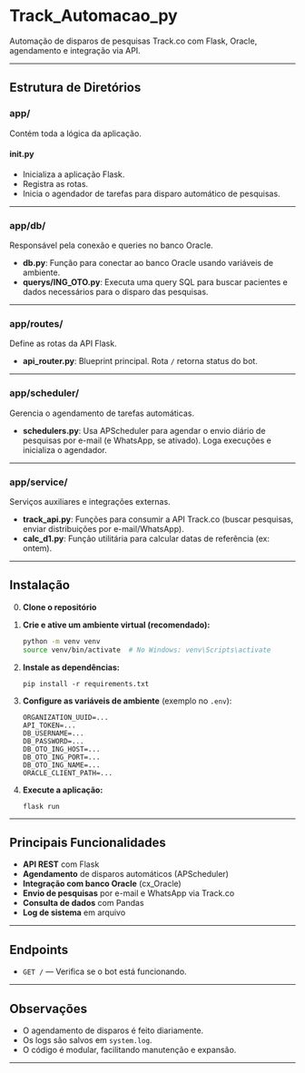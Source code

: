 
# Track_Automacao_py

Automação de disparos de pesquisas Track.co com Flask, Oracle, agendamento e integração via API.

---

## Estrutura de Diretórios

### app/
Contém toda a lógica da aplicação.

#### __init__.py
- Inicializa a aplicação Flask.
- Registra as rotas.
- Inicia o agendador de tarefas para disparo automático de pesquisas.

---

### app/db/
Responsável pela conexão e queries no banco Oracle.

- **db.py**: Função para conectar ao banco Oracle usando variáveis de ambiente.
- **querys/ING_OTO.py**: Executa uma query SQL para buscar pacientes e dados necessários para o disparo das pesquisas.

---

### app/routes/
Define as rotas da API Flask.

- **api_router.py**: Blueprint principal. Rota `/` retorna status do bot.

---

### app/scheduler/
Gerencia o agendamento de tarefas automáticas.

- **schedulers.py**: Usa APScheduler para agendar o envio diário de pesquisas por e-mail (e WhatsApp, se ativado). Loga execuções e inicializa o agendador.

---

### app/service/
Serviços auxiliares e integrações externas.

- **track_api.py**: Funções para consumir a API Track.co (buscar pesquisas, enviar distribuições por e-mail/WhatsApp).
- **calc_d1.py**: Função utilitária para calcular datas de referência (ex: ontem).

---

## Instalação

0. **Clone o repositório**

1.  **Crie e ative um ambiente virtual (recomendado):**
    ```bash
    python -m venv venv
    source venv/bin/activate  # No Windows: venv\Scripts\activate
    ```

2. **Instale as dependências:**
    ```
    pip install -r requirements.txt
    ```
3. **Configure as variáveis de ambiente** (exemplo no `.env`):
    ```
    ORGANIZATION_UUID=...
    API_TOKEN=...
    DB_USERNAME=...
    DB_PASSWORD=...
    DB_OTO_ING_HOST=...
    DB_OTO_ING_PORT=...
    DB_OTO_ING_NAME=...
    ORACLE_CLIENT_PATH=...
    ```
4. **Execute a aplicação:**
    ```
    flask run 
    ```

---

## Principais Funcionalidades

- **API REST** com Flask
- **Agendamento** de disparos automáticos (APScheduler)
- **Integração com banco Oracle** (cx_Oracle)
- **Envio de pesquisas** por e-mail e WhatsApp via Track.co
- **Consulta de dados** com Pandas
- **Log de sistema** em arquivo

---

## Endpoints

- `GET /` — Verifica se o bot está funcionando.

---

## Observações

- O agendamento de disparos é feito diariamente.
- Os logs são salvos em `system.log`.
- O código é modular, facilitando manutenção e expansão.

---